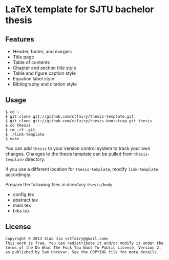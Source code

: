 LaTeX template for SJTU bachelor thesis
=======================================

Features
--------
- Header, footer, and margins
- Title page
- Table of contents
- Chapter and section title style
- Table and figure caption style
- Equation label style
- Bibliography and citation style

Usage
-----

    $ cd ~
    $ git clone git://github.com/stfairy/thesis-template.git
    $ git clone git://github.com/stfairy/thesis-bootstrap.git thesis
    $ cd thesis
    $ rm -rf .git
    $ ./link-template
    $ make

You can add `thesis` to your version control system to track your own changes.
Changes to the thesis template can be pulled from `thesis-template` directory.

If you use a different location for `thesis-template`, modify `link-template` accordingly.

Prepare the following files in directory `thesis/body`.
- config.tex
- abstract.tex
- main.tex
- bibs.tex

License
-------

    Copyright © 2013 Xiao Jia <stfairy@gmail.com>
    This work is free. You can redistribute it and/or modify it under the
    terms of the Do What The Fuck You Want To Public License, Version 2,
    as published by Sam Hocevar. See the COPYING file for more details.
